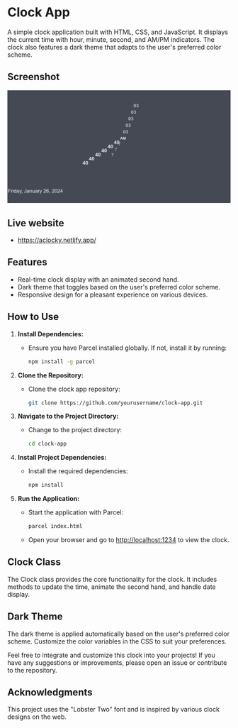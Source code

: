 # Clock App

A simple clock application built with HTML, CSS, and JavaScript. It displays the current time with hour, minute, second, and AM/PM indicators. The clock also features a dark theme that adapts to the user's preferred color scheme.

## Screenshot 
![Screenshot](./Screenshot_2.png)

## Live website
- https://aclocky.netlify.app/
## Features

- Real-time clock display with an animated second hand.
- Dark theme that toggles based on the user's preferred color scheme.
- Responsive design for a pleasant experience on various devices.
## How to Use

1. **Install Dependencies:**
   - Ensure you have Parcel installed globally. If not, install it by running:

     ```bash
     npm install -g parcel
     ```

2. **Clone the Repository:**
   - Clone the clock app repository:

     ```bash
     git clone https://github.com/yourusername/clock-app.git
     ```

3. **Navigate to the Project Directory:**
   - Change to the project directory:

     ```bash
     cd clock-app
     ```

4. **Install Project Dependencies:**
   - Install the required dependencies:

     ```bash
     npm install
     ```

5. **Run the Application:**
   - Start the application with Parcel:

     ```bash
     parcel index.html
     ```

   - Open your browser and go to [http://localhost:1234](http://localhost:1234) to view the clock.

## Clock Class

The Clock class provides the core functionality for the clock. It includes methods to update the time, animate the second hand, and handle date display.

## Dark Theme

The dark theme is applied automatically based on the user's preferred color scheme. Customize the color variables in the CSS to suit your preferences.

Feel free to integrate and customize this clock into your projects! If you have any suggestions or improvements, please open an issue or contribute to the repository.

## Acknowledgments

This project uses the "Lobster Two" font and is inspired by various clock designs on the web.
